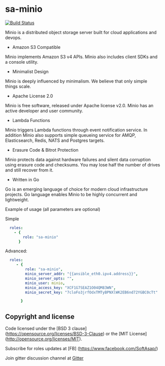 sa-minio
=========

[![Build Status](https://travis-ci.org/softasap/sa-minio.svg?branch=master)](https://travis-ci.org/softasap/sa-minio)


Minio is a distributed object storage server built for cloud applications and devops.

- Amazon S3 Compatible

Minio implements Amazon S3 v4 APIs. Minio also includes client SDKs and a console utility.

- Minimalist Design

Minio is deeply influenced by minimalism. We believe that only simple things scale.

- Apache License 2.0

Minio is free software, released under Apache license v2.0. Minio has an active developer and user community.

- Lambda Functions

Minio triggers Lambda functions through event notification service. In addition Minio also supports simple queueing service for AMQP, Elasticsearch, Redis, NATS and Postgres targets.

- Erasure Code & Bitrot Protection

Minio protects data against hardware failures and silent data corruption using erasure code and checksums. You may lose half the number of drives and still recover from it.

- Written in Go

Go is an emerging language of choice for modern cloud infrastructure projects. Go language enables Minio to be highly concurrent and lightweight.


Example of usage (all parameters are optional)

Simple

```YAML
  roles:
    - {
        role: "sa-minio"
      }
```

Advanced:

```YAML
  roles:
     - {
         role: "sa-minio",
         minio_server_addr: "{{ansible_eth0.ipv4.address}}",
         minio_server_opts: "",
         minio_user: minio,
         minio_access_key: "XCF1G7SEAZ1O04QM83WN",
         minio_secret_key: "7cloFo3jrfOdxTMTyBPNXlWK2EB6nd72YGBC0cTt"

       }
```

Copyright and license
---------------------

Code licensed under the [BSD 3 clause] (https://opensource.org/licenses/BSD-3-Clause) or the [MIT License] (http://opensource.org/licenses/MIT).

Subscribe for roles updates at [FB] (https://www.facebook.com/SoftAsap/)

Join gitter discussion channel at [Gitter](https://gitter.im/softasap)
